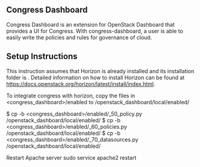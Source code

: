 Congress Dashboard
------------------

Congress Dashboard is an extension for OpenStack Dashboard that provides a UI
for Congress. With congress-dashboard, a user is able to easily write the
policies and rules for governance of cloud.

Setup Instructions
------------------

This instruction assumes that Horizon is already installed and its
installation folder is <horizon>. Detailed information on how to install
Horizon can be found at
https://docs.openstack.org/horizon/latest/install/index.html.

To integrate congress with horizon, copy the files in
<congress_dashboard>/enabled to <horizon>/openstack_dashboard/local/enabled/

$ cp -b <congress_dashboard>/enabled/_50_policy.py <horizon>/openstack_dashboard/local/enabled/
$ cp -b <congress_dashboard>/enabled/_60_policies.py <horizon>/openstack_dashboard/local/enabled/
$ cp -b <congress_dashboard>/enabled/_70_datasources.py <horizon>/openstack_dashboard/local/enabled/

Restart Apache server
sudo service apache2 restart

